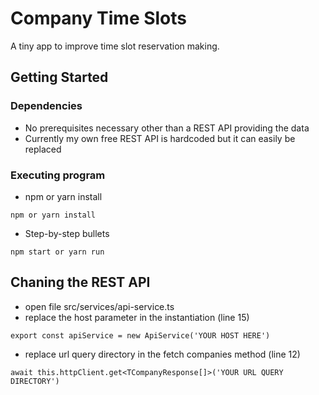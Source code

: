 # Company Time Slots

A tiny app to improve time slot reservation making.

## Getting Started

### Dependencies

* No prerequisites necessary other than a REST API providing the data
* Currently my own free REST API is hardcoded but it can easily be replaced

### Executing program

* npm or yarn install
```
npm or yarn install
```
* Step-by-step bullets
```
npm start or yarn run
```
## Chaning the REST API

* open file src/services/api-service.ts
* replace the host parameter in the instantiation (line 15)
```
export const apiService = new ApiService('YOUR HOST HERE')
```
* replace url query directory in the fetch companies method (line 12)
```
await this.httpClient.get<TCompanyResponse[]>('YOUR URL QUERY DIRECTORY')
```
